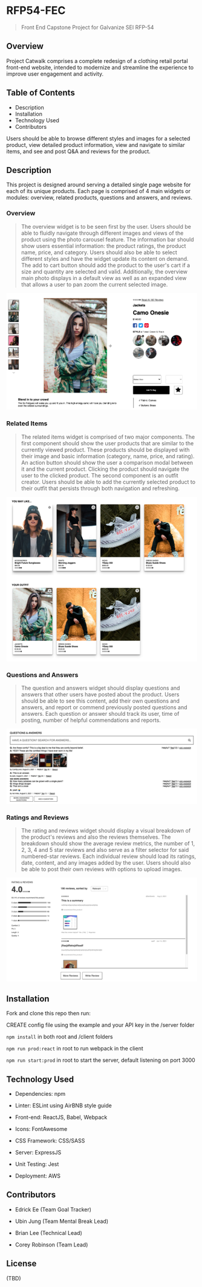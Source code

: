 # RFP54-FEC
> Front End Capstone Project for Galvanize SEI RFP-54

## Overview
Project Catwalk comprises a complete redesign of a clothing retail portal front-end website, intended to modernize and streamline the experience to improve user engagement and activity.

## Table of Contents
- Description
- Installation
- Technology Used
- Contributors

Users should be able to browse different styles and images for a selected product, view detailed product information, view and navigate to similar items, and see and post Q&A and reviews for the product.

## Description
This project is designed around serving a detailed single page website for each of its unique products. Each page is comprised of 4 main widgets or modules: overview, related products, questions and answers, and reviews.

### Overview
>The overview widget is to be seen first by the user. Users should be able to fluidly navigate through different images and views of the product using the photo carousel feature. The information bar should show users essential information: the product ratings, the product name, price, and category. Users should also be able to select different styles and have the widget update its content on demand. The add to cart button should add the product to the user's cart if a size and quantity are selected and valid. Additionally, the overview main photo displays in a default view as well as an expanded view that allows a user to pan zoom the current selected image.

![Alt text](/screenshots/overview.png?raw=true "Overview Widget")

### Related Items
>The related items widget is comprised of two major components. The first component should show the user products that are similar to the currently viewed product. These products should be displayed with their image and basic information (category, name, price, and rating). An action button should show the user a comparison modal between it and the current product. Clicking the product should navigate the user to the clicked product. The second component is an outfit creator. Users should be able to add the currently selected product to their outfit that persists through both navigation and refreshing.

![Alt text](/screenshots/related.png?raw=true "Overview Widget")

### Questions and Answers
>The question and answers widget should display questions and answers that other users have posted about the product. Users should be able to see this content, add their own questions and answers, and report or commend previously posted questions and answers. Each question or answer should track its user, time of posting, number of helpful commendations and reports.

![Alt text](/screenshots/qa.png?raw=true "Q and A Widget")

### Ratings and Reviews
>The rating and reviews widget should display a visual breakdown of the product's reviews and also the reviews themselves. The breakdown should show the average review metrics, the number of 1, 2, 3, 4 and 5 star reviews and also serve as a filter selector for said numbered-star reviews. Each individual review should load its ratings, date, content, and any images added by the user. Users should also be able to post their own reviews with options to upload images.

![Alt text](/screenshots/reviews.png?raw=true "Reviews Widget")

## Installation
Fork and clone this repo then run:

CREATE config file using the example and your API key in the /server folder

`npm install` in both root and /client folders

`npm run prod:react` in root to run webpack in the client

`npm run start:prod` in root to start the server, default listening on port 3000

## Technology Used
- Dependencies: npm

- Linter: ESLint using AirBNB style guide

- Front-end: ReactJS, Babel, Webpack

- Icons: FontAwesome

- CSS Framework: CSS/SASS

- Server: ExpressJS

- Unit Testing: Jest

- Deployment: AWS

## Contributors
- Edrick Ee (Team Goal Tracker)

- Ubin Jung (Team Mental Break Lead)

- Brian Lee (Technical Lead)

- Corey Robinson (Team Lead)

## License
(TBD)

